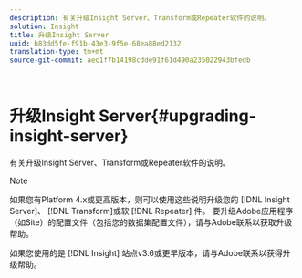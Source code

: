 ```yaml
---
description: 有关升级Insight Server、Transform或Repeater软件的说明。
solution: Insight
title: 升级Insight Server
uuid: b83dd5fe-f91b-43e3-9f5e-68ea88ed2132
translation-type: tm+mt
source-git-commit: aec1f7b14198cdde91f61d490a235022943bfedb

---
```



# 升级Insight Server{#upgrading-insight-server}

有关升级Insight Server、Transform或Repeater软件的说明。

>[!NOTE]
>
>如果您有Platform 4.x或更高版本，则可以使用这些说明升级您的 [!DNL Insight Server]、 [!DNL Transform]或软 [!DNL Repeater] 件。 要升级Adobe应用程序（如Site）的配置文件（包括您的数据集配置文件），请与Adobe联系以获取升级帮助。

如果您使用的是 [!DNL Insight] 站点v3.6或更早版本，请与Adobe联系以获得升级帮助。
